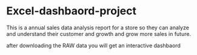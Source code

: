 # Excel-dashbaord-project
This is a annual sales data analysis report for a store so they can analyze and understand their customer and growth  and grow more sales in future.

after downloading the RAW data you will get an interactive dashbaord

